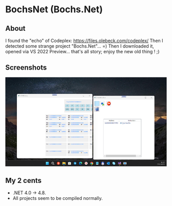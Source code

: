 # BochsNet (Bochs.Net) 

## About
 I found the "echo" of Codeplex: https://files.olebeck.com/codeplex/
 Then I detected some strange project "Bochs.Net"... =)
 Then I downloaded it, opened via VS 2022 Preview... that's all story; enjoy the new old thing ! ;)

## Screenshots 
![BochsNet](images/shot1.png) 

## My 2 cents
 - .NET 4.0 -> 4.8.
 - All projects seem to be compiled normally.

